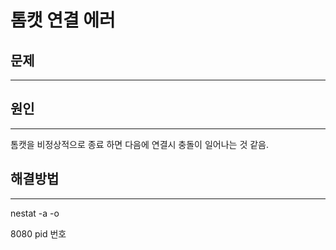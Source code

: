 # 톰캣 연결 에러



## 문제

---



## 원인

---

톰캣을 비정상적으로 종료 하면 다음에 연결시 충돌이 일어나는 것 같음.



## 해결방법

---

nestat -a -o

8080 pid 번호

